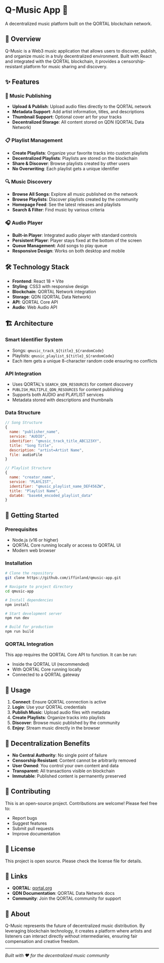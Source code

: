 # Q-Music App 🎵

A decentralized music platform built on the QORTAL blockchain network.

## 🎯 Overview

Q-Music is a Web3 music application that allows users to discover, publish, and organize music in a truly decentralized environment. Built with React and integrated with the QORTAL blockchain, it provides a censorship-resistant platform for music sharing and discovery.

## ✨ Features

### 🎵 Music Publishing
- **Upload & Publish**: Upload audio files directly to the QORTAL network
- **Metadata Support**: Add artist information, titles, and descriptions
- **Thumbnail Support**: Optional cover art for your tracks
- **Decentralized Storage**: All content stored on QDN (QORTAL Data Network)

### 📋 Playlist Management
- **Create Playlists**: Organize your favorite tracks into custom playlists
- **Decentralized Playlists**: Playlists are stored on the blockchain
- **Share & Discover**: Browse playlists created by other users
- **No Overwriting**: Each playlist gets a unique identifier

### 🔍 Music Discovery
- **Browse All Songs**: Explore all music published on the network
- **Browse Playlists**: Discover playlists created by the community
- **Homepage Feed**: See the latest releases and playlists
- **Search & Filter**: Find music by various criteria

### 🎧 Audio Player
- **Built-in Player**: Integrated audio player with standard controls
- **Persistent Player**: Player stays fixed at the bottom of the screen
- **Queue Management**: Add songs to play queue
- **Responsive Design**: Works on both desktop and mobile

## 🛠️ Technology Stack

- **Frontend**: React 18 + Vite
- **Styling**: CSS3 with responsive design
- **Blockchain**: QORTAL Network integration
- **Storage**: QDN (QORTAL Data Network)
- **API**: QORTAL Core API
- **Audio**: Web Audio API

## 🏗️ Architecture

### Smart Identifier System
- Songs: `qmusic_track_${title}_${randomCode}`
- Playlists: `qmusic_playlist_${title}_${randomCode}`
- Each item gets a unique 8-character random code ensuring no conflicts

### API Integration
- Uses QORTAL's `SEARCH_QDN_RESOURCES` for content discovery
- `PUBLISH_MULTIPLE_QDN_RESOURCES` for content publishing
- Supports both AUDIO and PLAYLIST services
- Metadata stored with descriptions and thumbnails

### Data Structure
```javascript
// Song Structure
{
  name: "publisher_name",
  service: "AUDIO", 
  identifier: "qmusic_track_title_ABC123XY",
  title: "Song Title",
  description: "artist=Artist Name",
  file: audioFile
}

// Playlist Structure  
{
  name: "creator_name",
  service: "PLAYLIST",
  identifier: "qmusic_playlist_name_DEF456ZW", 
  title: "Playlist Name",
  data64: "base64_encoded_playlist_data"
}
```

## 🚀 Getting Started

### Prerequisites
- Node.js (v16 or higher)
- QORTAL Core running locally or access to QORTAL UI
- Modern web browser

### Installation
```bash
# Clone the repository
git clone https://github.com/iffinland/qmusic-app.git

# Navigate to project directory
cd qmusic-app

# Install dependencies
npm install

# Start development server
npm run dev

# Build for production
npm run build
```

### QORTAL Integration
This app requires the QORTAL Core API to function. It can be run:
- Inside the QORTAL UI (recommended)
- With QORTAL Core running locally
- Connected to a QORTAL gateway

## 📱 Usage

1. **Connect**: Ensure QORTAL connection is active
2. **Login**: Use your QORTAL credentials
3. **Publish Music**: Upload audio files with metadata
4. **Create Playlists**: Organize tracks into playlists
5. **Discover**: Browse music published by the community
6. **Enjoy**: Stream music directly in the browser

## 🔐 Decentralization Benefits

- **No Central Authority**: No single point of failure
- **Censorship Resistant**: Content cannot be arbitrarily removed
- **User Owned**: You control your own content and data
- **Transparent**: All transactions visible on blockchain
- **Immutable**: Published content is permanently preserved

## 🤝 Contributing

This is an open-source project. Contributions are welcome! Please feel free to:
- Report bugs
- Suggest features  
- Submit pull requests
- Improve documentation

## 📄 License

This project is open source. Please check the license file for details.

## 🔗 Links

- **QORTAL**: [qortal.org](https://qortal.org)
- **QDN Documentation**: QORTAL Data Network docs
- **Community**: Join the QORTAL community for support

## 🎵 About

Q-Music represents the future of decentralized music distribution. By leveraging blockchain technology, it creates a platform where artists and listeners can interact directly without intermediaries, ensuring fair compensation and creative freedom.

---

*Built with ❤️ for the decentralized music community*

